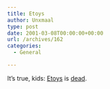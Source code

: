 ```yaml
---
title: Etoys
author: Unxmaal
type: post
date: 2001-03-08T00:00:00+00:00
url: /archives/162
categories:
  - General

---
```

It&#8217;s true, kids: [Etoys][1] is <A HREF="http://www.etoy.com/">dead</A>.

 [1]: http://www.etoys.com